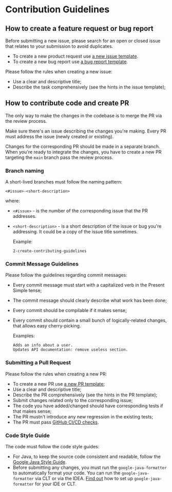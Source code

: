 # Contribution Guidelines

## How to create a feature request or bug report

Before submitting a new issue, please search for an open or closed issue that relates to your submission to avoid duplicates.

- To create a new product request use [a new issue template](https://github.com/eugen-vashkevich/URL-Shortener/issues/new?template=a-new-issue-template.md).
- To create a new bug report use [a bug report template](https://github.com/eugen-vashkevich/URL-Shortener/issues/new?template=a-new-bug-report.md).

Please follow the rules when creating a new issue:
- Use a clear and descriptive title;
- Describe the task comprehensively (see the hints in the issue template);

## How to contribute code and create PR

The only way to make the changes in the codebase is to merge the PR via the review process.

Make sure there's an issue describing the changes you're making. Every PR must address the issue (newly created or existing).

Changes for the corresponding PR should be made in a separate branch. When you're ready to integrate the changes, you have to create a new PR targeting the `main` branch pass the review process.

### Branch naming

A short-lived branches must follow the naming pattern:

```
<#issue>-<short-description>
```

where:
- `<#issue>` - is the number of the corresponding issue that the PR addresses.
- `<short-description>` - is a short description of the issue or bug you're addressing. It could be a copy of the issue title sometimes.

	Example:

	```
	2-create-contributing-guidelines
	```

### Commit Message Guidelines

Please follow the guidelines regarding commit messages:
- Every commit message must start with a capitalized verb in the Present Simple tense;
- The commit message should clearly describe what work has been done;
- Every commit should be compilable if it makes sense;
- Every commit should contain a small bunch of logically-related changes, that allows easy cherry-picking.

	Examples:

	```
	Adds an info about a user.
	Updates API documentation: remove useless section.
	```

### Submitting a Pull Request

Please follow the rules when creating a new PR:
- To create a new PR use [a new PR template](.github/PULL_REQUEST_TEMPLATE/pull-request-template.md);
- Use a clear and descriptive title;
- Describe the PR comprehensively (see the hints in the PR template);
- Submit changes related only to the corresponding issue;
- The code you have added/changed should have corresponding tests if that makes sense;
- The PR mustn't introduce any new regression in the existing tests;
- The PR must pass [GitHub CI/CD checks](https://docs.github.com/en/actions).

### Code Style Guide

The code must follow the code style guides:
- For Java, to keep the source code consistent and readable, follow the [Google Java Style Guide](https://google.github.io/styleguide/javaguide.html).
- Before submitting any changes, you must run the `google-java-formatter` to automatically format your code. You can run the `google-java-formatter` via CLT or via the IDEA. [Find out](https://github.com/google/google-java-format) how to set up `google-java-formatter` for your IDE or CLT.
